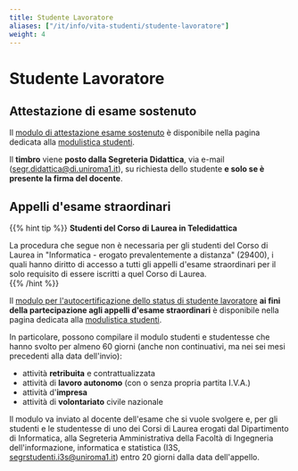```yaml
---
title: Studente Lavoratore
aliases: ["/it/info/vita-studenti/studente-lavoratore"]
weight: 4
---
```


# Studente Lavoratore

## Attestazione di esame sostenuto

Il [modulo di attestazione esame sostenuto](https://www.uniroma1.it/sites/default/files/field_file_allegati/attestazione_esame.pdf) è disponibile nella pagina dedicata alla [modulistica studenti](https://www.uniroma1.it/it/pagina/modulistica-studenti). 

Il **timbro** viene **posto dalla Segreteria Didattica**, via e-mail (segr.didattica@di.uniroma1.it), su richiesta dello studente **e solo se è presente la firma del docente**.

## Appelli d'esame straordinari

{{% hint tip %}}
<i class="fa-solid fa-lightbulb" style="color: #238636;"></i> **Studenti del Corso di Laurea in Teledidattica**

La procedura che segue non è necessaria per gli studenti del Corso di Laurea in "Informatica - erogato prevalentemente a distanza" (29400), i quali hanno diritto di accesso a tutti gli appelli d'esame straordinari per il solo requisito di essere iscritti a quel Corso di Laurea.  
{{% /hint %}}

Il [modulo per l'autocertificazione dello status di studente lavoratore](https://www.uniroma1.it/sites/default/files/field_file_allegati/autocertificazione_lavoratore_0.pdf) **ai fini della partecipazione agli appelli d'esame straordinari** è disponibile nella pagina dedicata alla [modulistica studenti](https://www.uniroma1.it/it/pagina/modulistica-studenti).

In particolare, possono compilare il modulo studenti e studentesse che hanno svolto per almeno 60 giorni (anche non continuativi, ma nei sei mesi precedenti alla data dell'invio):
- attività **retribuita** e contrattualizzata
- attività di **lavoro autonomo** (con o senza propria partita I.V.A.)
- attività d'**impresa**
- attività di **volontariato** civile nazionale

Il modulo va inviato al docente dell'esame che si vuole svolgere e, per gli studenti e le studentesse di uno dei Corsi di Laurea erogati dal Dipartimento di Informatica, alla Segreteria Amministrativa della Facoltà di Ingegneria dell'informazione, informatica e statistica (I3S, segrstudenti.i3s@uniroma1.it) entro 20 giorni dalla data dell'appello.